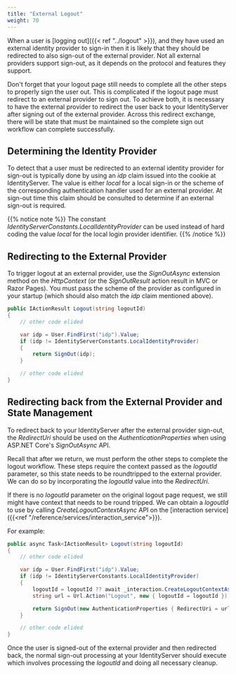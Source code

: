```yaml
---
title: "External Logout"
weight: 70
---
```


When a user is [logging out]({{< ref "../logout" >}}), and they have used an external identity provider to sign-in then it is likely that they should be redirected to also sign-out of the external provider.
Not all external providers support sign-out, as it depends on the protocol and features they support.

Don't forget that your logout page still needs to complete all the other steps to properly sign the user out.
This is complicated if the logout page must redirect to an external provider to sign out.
To achieve both, it is necessary to have the external provider to redirect the user back to your IdentityServer after signing out of the external provider.
Across this redirect exchange, there will be state that must be maintained so the complete sign out workflow can complete successfully.

## Determining the Identity Provider

To detect that a user must be redirected to an external identity provider for sign-out is typically done by using an *idp* claim issued into the cookie at IdentityServer.
The value is either *local* for a local sign-in or the scheme of the corresponding authentication handler used for an external provider.
At sign-out time this claim should be consulted to determine if an external sign-out is required.

{{% notice note %}}
The constant *IdentityServerConstants.LocalIdentityProvider* can be used instead of hard coding the value *local* for the local login provider identifier.
{{% /notice %}}

## Redirecting to the External Provider

To trigger logout at an external provider, use the *SignOutAsync* extension method on the *HttpContext* (or the *SignOutResult* action result in MVC or Razor Pages). You must pass the scheme of the provider as configured in your startup (which should also match the *idp* claim mentioned above).

```csharp
public IActionResult Logout(string logoutId)
{
    // other code elided

    var idp = User.FindFirst("idp").Value;
    if (idp != IdentityServerConstants.LocalIdentityProvider)
    {
        return SignOut(idp);
    }

    // other code elided
}
```

## Redirecting back from the External Provider and State Management

To redirect back to your IdentityServer after the external provider sign-out, the *RedirectUri* should be used on the *AuthenticationProperties* when using ASP.NET Core's *SignOutAsync* API.

Recall that after we return, we must perform the other steps to complete the logout workflow.
These steps require the context passed as the *logoutId* parameter, so this state needs to be roundtripped to the external provider.
We can do so by incorporating the *logoutId* value into the *RedirectUri*.

If there is no *logoutId* parameter on the original logout page request, we still might have context that needs to be round tripped.
We can obtain a *logoutId* to use by calling *CreateLogoutContextAsync* API on the [interaction service]({{<ref "/reference/services/interaction_service">}}).

For example:

```csharp
public async Task<IActionResult> Logout(string logoutId)
{
    // other code elided

    var idp = User.FindFirst("idp").Value;
    if (idp != IdentityServerConstants.LocalIdentityProvider)
    {
        logoutId = logoutId ?? await _interaction.CreateLogoutContextAsync();
        string url = Url.Action("Logout", new { logoutId = logoutId });

        return SignOut(new AuthenticationProperties { RedirectUri = url }, idp);
    }

    // other code elided
}
```

Once the user is signed-out of the external provider and then redirected back, the normal sign-out processing at your IdentityServer should execute which involves processing the *logoutId* and doing all necessary cleanup.
